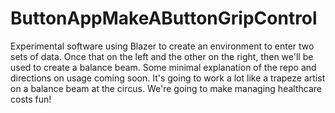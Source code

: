 # ButtonAppMakeAButtonGripControl
Experimental software using Blazer to create an environment to enter two sets of data. Once that on the left and the other on the right, then we'll be used to create a balance beam. Some minimal explanation of the repo and directions on usage coming soon.
It's going to work a lot like a trapeze artist on a balance beam at the circus. 
We're going to make managing healthcare costs fun!
